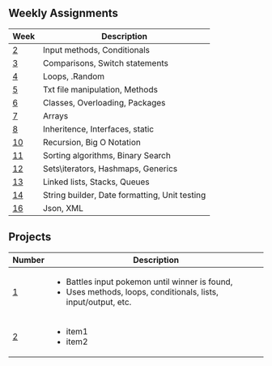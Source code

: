 ## Weekly Assignments

| Week | Description |
|----- | ----------- |
| [2](/src/Week2) | Input methods, Conditionals |
| [3](/src/Week3) | Comparisons, Switch statements |
| [4](/src/Week4) | Loops, .Random |
| [5](/src/Week5) | Txt file manipulation, Methods |
| [6](/src/Week6) | Classes, Overloading, Packages |
| [7](/src/Week7) | Arrays |
| [8](/src/Week8) | Inheritence, Interfaces, static |
| [10](/src/Week10) | Recursion, Big O Notation |
| [11](/src/Week11) | Sorting algorithms, Binary Search |
| [12](/src/Week12) | Sets\iterators, Hashmaps, Generics |
| [13](/src/Week13) | Linked lists, Stacks, Queues |
| [14](/src/Week14) | String builder, Date formatting, Unit testing |
| [16](/src/Week) | Json, XML |

## Projects

| Number | Description |
|----- | ----------- |
| [1](/src/Project1) | <ul><li>Battles input pokemon until winner is found,</li><li>Uses methods, loops, conditionals, lists, input/output, etc.</li></ul> |
| [2](/src/Project2) | <ul><li>item1</li><li>item2</li></ul>|
